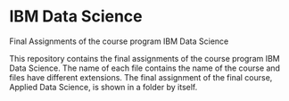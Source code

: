 # IBM Data Science
 Final Assignments of the course program IBM Data Science

This repository contains the final assignments of the course program IBM Data Science. 
The name of each file contains the name of the course and files have different extensions. 
The final assignment of the final course, Applied Data Science, is shown in a folder by itself.   
